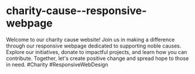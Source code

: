 # charity-cause--responsive-webpage
Welcome to our charity cause website! Join us in making a difference through our responsive webpage dedicated to supporting noble causes. Explore our initiatives, donate to impactful projects, and learn how you can contribute. Together, let's create positive change and spread hope to those in need. #Charity #ResponsiveWebDesign
